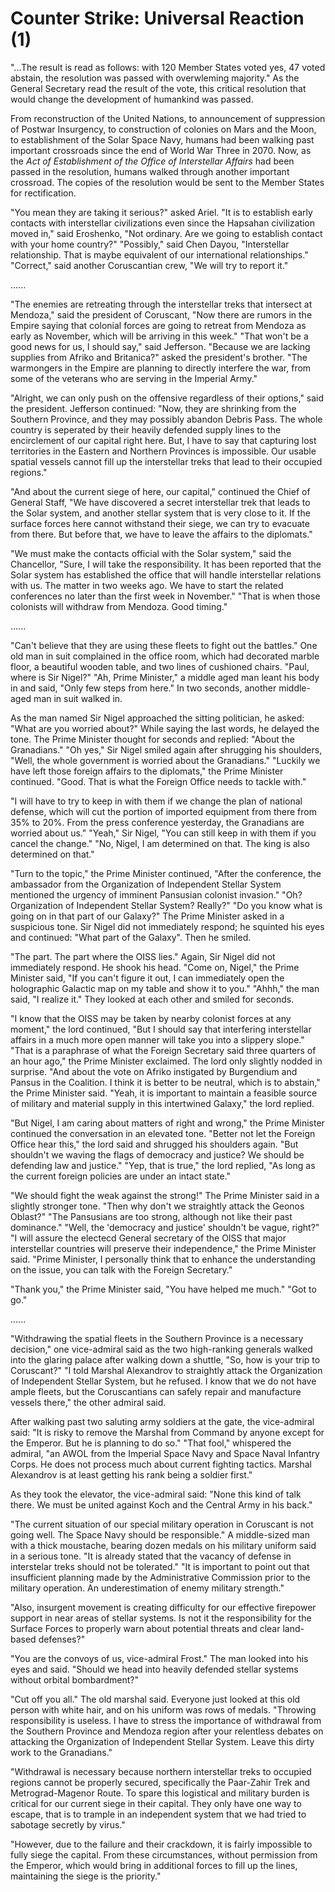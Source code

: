 # Counter Strike: Universal Reaction (1)

"...The result is read as follows: with 120 Member States voted yes, 47 voted abstain, the resolution was passed with overwleming majority." As the General Secretary read the result of the vote, this critical resolution that would change the development of humankind was passed.

From reconstruction of the United Nations, to announcement of suppression of Postwar Insurgency, to construction of colonies on Mars and the Moon, to establishment of the Solar Space Navy, humans had been walking past important crossroads since the end of World War Three in 2070. Now, as the *Act of Establishment of the Office of Interstellar Affairs* had been passed in the resolution, humans walked through another important crossroad. The copies of the resolution would be sent to the Member States for rectification.

"You mean they are taking it serious?" asked Ariel. "It is to establish early contacts with interstellar civilizations even since the Hapsahan civilization moved in," said Eroshenko, "Not ordinary. Are we going to establish contact with your home country?" "Possibly," said Chen Dayou, "Interstellar relationship. That is maybe equivalent of our international relationships." "Correct," said another Coruscantian crew, "We will try to report it."

......

"The enemies are retreating through the interstellar treks that intersect at Mendoza," said the president of Coruscant, "Now there are rumors in the Empire saying that colonial forces are going to retreat from Mendoza as early as November, which will be arriving in this week." "That won't be a good news for us, I should say," said Jefferson. "Because we are lacking supplies from Afriko and Britanica?" asked the president's brother. "The warmongers in the Empire are planning to directly interfere the war, from some of the veterans who are serving in the Imperial Army."

"Alright, we can only push on the offensive regardless of their options," said the president. Jefferson continued: "Now, they are shrinking from the Southern Province, and they may possibly abandon Debris Pass. The whole country is seperated by their heavily defended supply lines to the encirclement of our capital right here. But, I have to say that capturing lost territories in the Eastern and Northern Provinces is impossible. Our usable spatial vessels cannot fill up the interstellar treks that lead to their occupied regions."

"And about the current siege of here, our capital," continued the Chief of General Staff, "We have discovered a secret interstellar trek that leads to the Solar system, and another stellar system that is very close to it. If the surface forces here cannot withstand their siege, we can try to evacuate from there. But before that, we have to leave the affairs to the diplomats."

"We must make the contacts official with the Solar system," said the Chancellor, "Sure, I will take the responsibility. It has been reported that the Solar system has established the office that will handle interstellar relations with us. The matter in two weeks ago. We have to start the related conferences no later than the first week in November." "That is when those colonists will withdraw from Mendoza. Good timing."

......

"Can't believe that they are using these fleets to fight out the battles." One old man in suit complained in the office room, which had decorated marble floor, a beautiful wooden table, and two lines of cushioned chairs. "Paul, where is Sir Nigel?" "Ah, Prime Minister," a middle aged man leant his body in and said, "Only few steps from here." In two seconds, another middle-aged man in suit walked in.

As the man named Sir Nigel approached the sitting politician, he asked: "What are you worried about?" While saying the last words, he delayed the tone. The Prime Minister thought for seconds and replied: "About the Granadians." "Oh yes," Sir Nigel smiled again after shrugging his shoulders, "Well, the whole government is worried about the Granadians." "Luckily we have left those foreign affairs to the diplomats," the Prime Minister continued. "Good. That is what the Foreign Office needs to tackle with."

"I will have to try to keep in with them if we change the plan of national defense, which will cut the portion of imported equipment from there from 35% to 20%. From the press conference yesterday, the Granadians are worried about us." "Yeah," Sir Nigel, "You can still keep in with them if you cancel the change." "No, Nigel, I am determined on that. The king is also determined on that."

"Turn to the topic," the Prime Minister continued, "After the conference, the ambassador from the Organization of Independent Stellar System mentioned the urgency of imminent Pansusian colonist invasion." "Oh? Organization of Independent Stellar System? Really?" "Do you know what is going on in that part of our Galaxy?" The Prime Minister asked in a suspicious tone. Sir Nigel did not immediately respond; he squinted his eyes and continued: "What part of the Galaxy". Then he smiled.

"The part. The part where the OISS lies." Again, Sir Nigel did not immediately respond. He shook his head. "Come on, Nigel," the Prime Minister said, "If you can't figure it out, I can immediately open the holographic Galactic map on my table and show it to you." "Ahhh," the man said, "I realize it." They looked at each other and smiled for seconds.

"I know that the OISS may be taken by nearby colonist forces at any moment," the lord continued, "But I should say that interfering interstellar affairs in a much more open manner will take you into a slippery slope." "That is a paraphrase of what the Foreign Secretary said three quarters of an hour ago," the Prime Minister exclaimed. The lord only slightly nodded in surprise. "And about the vote on Afriko instigated by Burgendium and Pansus in the Coalition. I think it is better to be neutral, which is to abstain," the Prime Minister said. "Yeah, it is important to maintain a feasible source of military and material supply in this intertwined Galaxy," the lord replied.

"But Nigel, I am caring about matters of right and wrong," the Prime Minister continued the conversation in an elevated tone. "Better not let the Foreign Office hear this," the lord said and shrugged his shoulders again. "But shouldn't we waving the flags of democracy and justice? We should be defending law and justice." "Yep, that is true," the lord replied, "As long as the current foreign policies are under an intact state."

"We should fight the weak against the strong!" The Prime Minister said in a slightly stronger tone. "Then why don't we straightly attack the Geonos Oblast?" "The Pansusians are too strong, although not like their past dominance." "Well, the 'democracy and justice' shouldn't be vague, right?" "I will assure the electecd General secretary of the OISS that major interstellar countries will preserve their independence," the Prime Minister said. "Prime Minister, I personally think that to enhance the understanding on the issue, you can talk with the Foreign Secretary."

"Thank you," the Prime Minister said, "You have helped me much." "Got to go."

......

"Withdrawing the spatial fleets in the Southern Province is a necessary decision," one vice-admiral said as the two high-ranking generals walked into the glaring palace after walking down a shuttle, "So, how is your trip to Coruscant?" "I told Marshal Alexandrov to straightly attack the Organization of Independent Stellar System, but he refused. I know that we do not have ample fleets, but the Coruscantians can safely repair and manufacture vessels there," the other admiral said.

After walking past two saluting army soldiers at the gate, the vice-admiral said: "It is risky to remove the Marshal from Command by anyone except for the Emperor. But he is planning to do so." "That fool," whispered the admiral, "an AWOL from the Imperial Space Navy and Space Naval Infantry Corps. He does not process much about current fighting tactics. Marshal Alexandrov is at least getting his rank being a soldier first."

As they took the elevator, the vice-admiral said: "None this kind of talk there. We must be united against Koch and the Central Army in his back."

"The current situation of our special military operation in Coruscant is not going well. The Space Navy should be responsible." A middle-sized man with a thick moustache, bearing dozen medals on his military uniform said in a serious tone. "It is already stated that the vacancy of defense in interstelar treks should not be tolerated." "It is important to point out that insufficient planning made by the Administrative Commission prior to the military operation. An underestimation of enemy military strength."

"Also, insurgent movement is creating difficulty for our effective firepower support in near areas of stellar systems. Is not it the responsibility for the Surface Forces to properly warn about potential threats and clear land-based defenses?"

"You are the convoys of us, vice-admiral Frost." The man looked into his eyes and said. "Should we head into heavily defended stellar systems without orbital bombardment?"

"Cut off you all." The old marshal said. Everyone just looked at this old person with white hair, and on his uniform was rows of medals. "Throwing responsibility is useless. I have to stress the importance of withdrawal from the Southern Province and Mendoza region after your relentless debates on attacking the Organization of Independent Stellar System. Leave this dirty work to the Granadians."

"Withdrawal is necessary because northern interstellar treks to occupied regions cannot be properly secured, specifically the Paar-Zahir Trek and Metrograd-Magenor Route. To spare this logistical and military burden is critical for our current siege in their capital. They only have one way to escape, that is to trample in an independent system that we had tried to sabotage secretly by virus."

"However, due to the failure and their crackdown, it is fairly impossible to fully siege the capital. From these circumstances, without permission from the Emperor, which would bring in additional forces to fill up the lines, maintaining the siege is the priority."